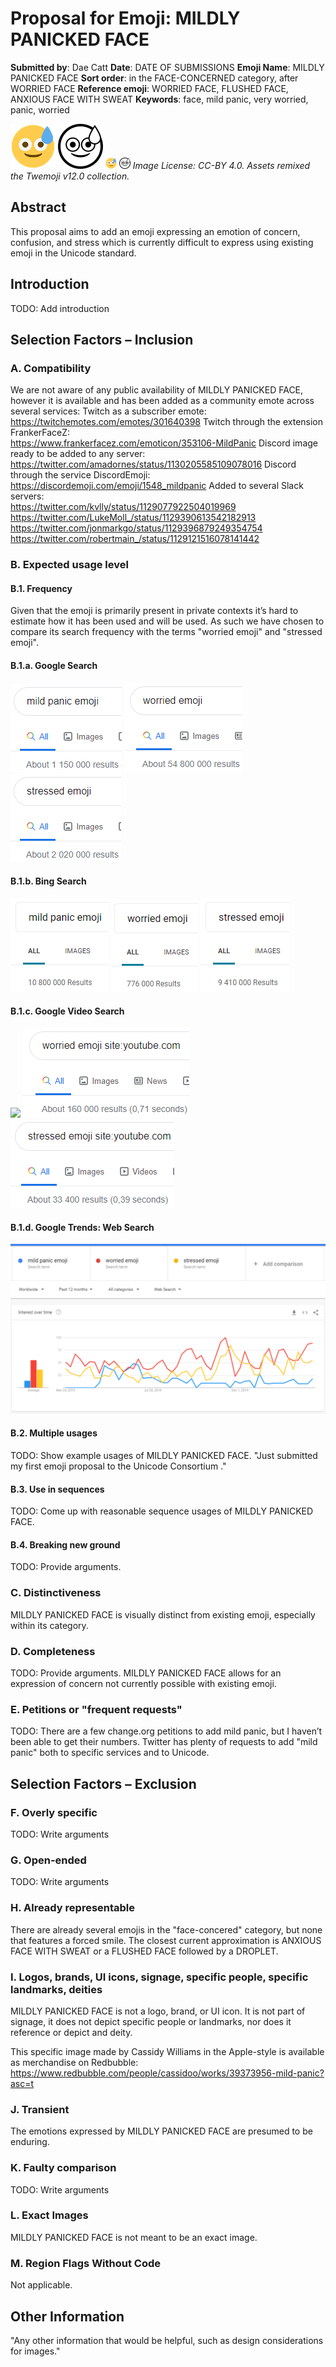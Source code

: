# Proposal for Emoji: MILDLY PANICKED FACE

**Submitted by**: Dae Catt
**Date**: DATE OF SUBMISSIONS
**Emoji Name**: MILDLY PANICKED FACE
**Sort order**: in the FACE-CONCERNED category, after WORRIED FACE
**Reference emoji**: WORRIED FACE, FLUSHED FACE, ANXIOUS FACE WITH SWEAT
**Keywords**: face, mild panic, very worried, panic, worried

![](emoji/mildly_panicked_face.png)
![](emoji/mildly_panicked_face_bw.png)
![](emoji/mildly_panicked_face_18x18.png)
![](emoji/mildly_panicked_face_bw_18x18.png)
_Image License: CC-BY 4.0. Assets remixed the Twemoji v12.0 collection._

## Abstract

This proposal aims to add an emoji expressing an emotion of concern, confusion,
and stress which is currently difficult to express using existing emoji in the
Unicode standard.

## Introduction

TODO: Add introduction

## Selection Factors – Inclusion

### A. Compatibility

We are not aware of any public availability of MILDLY PANICKED FACE, however it
is available and has been added as a community emote across several services:
Twitch as a subscriber emote: https://twitchemotes.com/emotes/301640398
Twitch through the extension FrankerFaceZ:  
https://www.frankerfacez.com/emoticon/353106-MildPanic
Discord image ready to be added to any server:  
https://twitter.com/amadornes/status/1130205585109078016
Discord through the service DiscordEmoji:  
https://discordemoji.com/emoji/1548_mildpanic
Added to several Slack servers:  
https://twitter.com/kvlly/status/1129077922504019969
https://twitter.com/LukeMoll_/status/1129390613542182913
https://twitter.com/jonmarkgo/status/1129396879249354754
https://twitter.com/robertmain_/status/1129121516078141442

### B. Expected usage level

#### B.1. Frequency

Given that the emoji is primarily present in private contexts it’s hard to
estimate how it has been used and will be used. As such we have chosen to
compare its search frequency with the terms "worried emoji" and "stressed
emoji".

#### B.1.a. Google Search

![](searches/google-mild-panic.png)
![](searches/google-worried.png)
![](searches/google-stressed.png)

#### B.1.b. Bing Search

![](searches/bing-mild-panic.png)
![](searches/bing-worried.png)
![](searches/bing-stressed.png)

#### B.1.c. Google Video Search

![](searches/youtube-mild-panic.png)
![](searches/youtube-worried.png)
![](searches/youtube-stressed.png)

#### B.1.d. Google Trends: Web Search

![](searches/google-trends.png)

#### B.2. Multiple usages

TODO: Show example usages of MILDLY PANICKED FACE.
"Just submitted my first emoji proposal to the Unicode Consortium ."

#### B.3. Use in sequences

TODO: Come up with reasonable sequence usages of MILDLY PANICKED FACE.

#### B.4. Breaking new ground

TODO: Provide arguments.

### C. Distinctiveness

MILDLY PANICKED FACE is visually distinct from existing emoji, especially within
its category.

### D. Completeness

TODO: Provide arguments. MILDLY PANICKED FACE allows for an expression of
concern not currently possible with existing emoji.

### E. Petitions or "frequent requests"

TODO: There are a few change.org petitions to add mild panic, but I haven’t been
able to get their numbers. Twitter has plenty of requests to add "mild panic"
both to specific services and to Unicode.

## Selection Factors – Exclusion

### F. Overly specific

TODO: Write arguments

### G. Open-ended

TODO: Write arguments

### H. Already representable

There are already several emojis in the "face-concered" category, but none that
features a forced smile. The closest current approximation is ANXIOUS FACE WITH
SWEAT or a FLUSHED FACE followed by a DROPLET.

### I. Logos, brands, UI icons, signage, specific people, specific landmarks, deities

MILDLY PANICKED FACE is not a logo, brand, or UI icon. It is not part of
signage, it does not depict specific people or landmarks, nor does it reference
or depict and deity.

This specific image made by Cassidy Williams in the Apple-style is available as
merchandise on Redbubble:
https://www.redbubble.com/people/cassidoo/works/39373956-mild-panic?asc=t

### J. Transient

The emotions expressed by MILDLY PANICKED FACE are presumed to be enduring.

### K. Faulty comparison

TODO: Write arguments

### L. Exact Images

MILDLY PANICKED FACE is not meant to be an exact image.

### M. Region Flags Without Code

Not applicable.

## Other Information

"Any other information that would be helpful, such as design considerations for
images."

